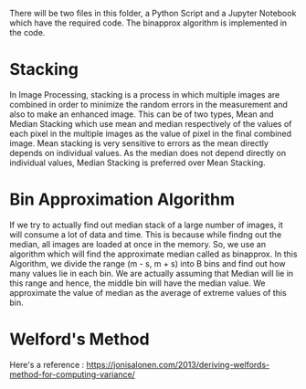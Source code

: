 There will be two files in this folder, a Python Script and a Jupyter Notebook which have the required code. The binapprox algorithm is implemented in the code.
# Stacking
In Image Processing, stacking is a process in which multiple images are combined in order to minimize the random errors in the measurement and also to make an enhanced image. 
This can be of two types, Mean and Median Stacking which use mean and median respectively of the values of each pixel in the multiple images as the value of pixel in the final combined image. 
Mean stacking is very sensitive to errors as the mean directly depends on individual values. 
As the median does not depend directly on individual values, Median Stacking is preferred over Mean Stacking.
# Bin Approximation Algorithm
If we try to actually find out median stack of a large number of images, it will consume a lot of data and time. 
This is because while findng out the median, all images are loaded at once in the memory. 
So, we use an algorithm which will find the approximate median called as binapprox. 
In this Algorithm, we divide the range (m - s, m + s) into B bins and find out how many values lie in each bin. 
We are actually assuming that Median will lie in this range and hence, the middle bin will have the median value. 
We approximate the value of median as the average of extreme values of this bin.
# Welford's Method
Here's a reference : https://jonisalonen.com/2013/deriving-welfords-method-for-computing-variance/
